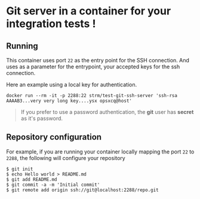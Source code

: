 # Git server in a container for your integration tests !

## Running

This container uses port `22` as the entry point for the SSH connection. And
uses as a parameter for the entrypoint, your accepted keys for the ssh
connection.

Here an example using a local key for authentication.

```
docker run --rm -it -p 2288:22 strm/test-git-ssh-server 'ssh-rsa AAAAB3...very very long key....ysx opsxcq@host'
```

> If you prefer to use a password authentication, the **git** user has
> **secret** as it's password.

## Repository configuration

For example, if you are running your container locally mapping the port `22` to
`2288`, the following will configure your repository

```
$ git init
$ echo Hello world > README.md
$ git add README.md
$ git commit -a -m 'Initial commit'
$ git remote add origin ssh://git@localhost:2288/repo.git
```
